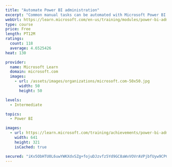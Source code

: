 ```yaml
---
title: "Automate Power BI administration"
excerpt: "Common manual tasks can be automated with Microsoft Power BI Cmdlets for Windows PowerShell and PowerShell core."
webUrl: https://learn.microsoft.com/en-us/training/modules/power-bi-admin-automate/
type: course
price: Free
length: PT12M
ratings:
  count: 118
  average: 4.6525426
heat: 130

provider:
  name: Microsoft Learn
  domain: microsoft.com
  images:
    - url: /assets/images/organizations/microsoft.com-50x50.jpg
      width: 50
      height: 50

levels:
  - Intermediate

topics:
  - Power BI

images:
  - url: https://learn.microsoft.com/training/achievements/power-bi-admin-automate-social.png
    width: 641
    height: 321
    isCached: true

secured: "iKv5ObHTU0L6uwYWKXdvSZg+fojuDJzvfz5Yd9GC8aWvVOVrAVPjbfUyw9CPCXOs49JiSmJ3oxpEHvBfRaPzn0+scjDI3Qd5czDDr6dWGz0ZIZUd+5GLxXyjOY2R1B4liVs0OxdvluLCfZvipV3rFY1P6jcwuHpevCIYKyOPgKO+tIc1Fyzjh4NBO7NVoBDv5oArScOV3ApHREGsjkc3WeVaR29tTVMnJT/z7E7H1uwj9pM7E6b3hhJyzZztzrYi0sT1ETxuDlxwObONNXFODd9UUUte06WE+pVZJVfL4gF926g5J4gHNDdDD9cWm9H4YyUHlEZtnWYzFS1B+jizo9Gyoh8pNEHlFsf/VPCtoBH93v+9vq6jWFMpNWRYGFOSLx56aF/TU77MRmO/ErGkKq0QsCWgtz7261eSWY5ogIU=;QxsOxJmwDj3Jnurgk3UIoQ=="
---
```


